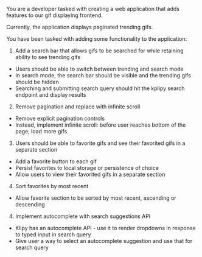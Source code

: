 You are a developer tasked with creating a web application that adds features to our gif displaying frontend.

Currently, the application displays paginated trending gifs.

You have been tasked with adding some functionality to the application:
1. Add a search bar that allows gifs to be searched for while retaining ability to see trending gifs
- Users should be able to switch between trending and search mode
- In search mode, the search bar should be visible and the trending gifs should be hidden
- Searching and submitting search query should hit the kplipy search endpoint and display results

2. Remove pagination and replace with infinite scroll
- Remove explicit pagination controls
- Instead, implement infinite scroll: before user reaches bottom of the page, load more gifs

3. Users should be able to favorite gifs and see their favorited gifs in a separate section
- Add a favorite button to each gif
- Persist favorites to local storage or persistence of choice
- Allow users to view their favorited gifs in a separate section

4. Sort favorites by most recent
- Allow favorite section to be sorted by most recent, ascending or descending

4. Implement autocomplete with search suggestions API
- Klipy has an autocomplete API - use it to render dropdowns in response to typed input in search query
- Give user a way to select an autocomplete suggestion and use that for search query